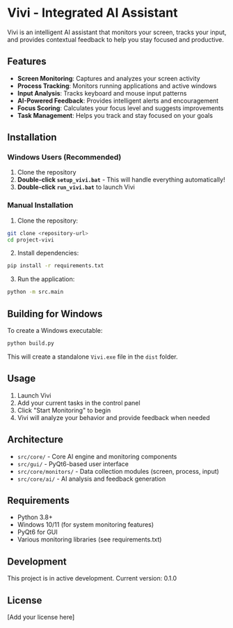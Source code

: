 # Vivi - Integrated AI Assistant

Vivi is an intelligent AI assistant that monitors your screen, tracks your input, and provides contextual feedback to help you stay focused and productive.

## Features

- **Screen Monitoring**: Captures and analyzes your screen activity
- **Process Tracking**: Monitors running applications and active windows
- **Input Analysis**: Tracks keyboard and mouse input patterns
- **AI-Powered Feedback**: Provides intelligent alerts and encouragement
- **Focus Scoring**: Calculates your focus level and suggests improvements
- **Task Management**: Helps you track and stay focused on your goals

## Installation

### Windows Users (Recommended)
1. Clone the repository
2. **Double-click `setup_vivi.bat`** - This will handle everything automatically!
3. **Double-click `run_vivi.bat`** to launch Vivi

### Manual Installation
1. Clone the repository:
```bash
git clone <repository-url>
cd project-vivi
```

2. Install dependencies:
```bash
pip install -r requirements.txt
```

3. Run the application:
```bash
python -m src.main
```

## Building for Windows

To create a Windows executable:

```bash
python build.py
```

This will create a standalone `Vivi.exe` file in the `dist` folder.

## Usage

1. Launch Vivi
2. Add your current tasks in the control panel
3. Click "Start Monitoring" to begin
4. Vivi will analyze your behavior and provide feedback when needed

## Architecture

- `src/core/` - Core AI engine and monitoring components
- `src/gui/` - PyQt6-based user interface
- `src/core/monitors/` - Data collection modules (screen, process, input)
- `src/core/ai/` - AI analysis and feedback generation

## Requirements

- Python 3.8+
- Windows 10/11 (for system monitoring features)
- PyQt6 for GUI
- Various monitoring libraries (see requirements.txt)

## Development

This project is in active development. Current version: 0.1.0

## License

[Add your license here]
